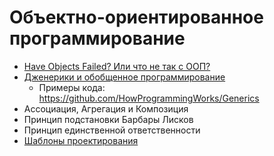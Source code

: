 # Объектно-ориентированное программирование

- [Have Objects Failed? Или что не так с ООП?](https://youtu.be/4yO5OS0vPSw)
- [Дженерики и обобщенное программирование](https://youtu.be/r6W2z3DQhoI)
  - Примеры кода: https://github.com/HowProgrammingWorks/Generics
- Ассоциация, Агрегация и Композиция
- Принцип подстановки Барбары Лисков
- Принцип единственной ответственности
- [Шаблоны проектирования](OOP.md)
